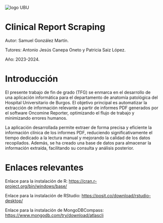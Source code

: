 ![logo UBU](https://github.com/SamuelGonzalez0204/PDF-Scrapping/assets/154916568/a0f5f278-5f3a-4593-8eeb-359dd49c7681)

# Clinical Report Scraping

Autor: Samuel González Martín.

Tutores: Antonio Jesús Canepa Oneto y Patricia Saiz López.

Año: 2023-2024.

# Introducción

El presente trabajo de fin de grado (TFG) se enmarca en el desarrollo de una aplicación informática para el departamento de anatomía patológica del Hospital Universitario de Burgos. El objetivo principal es automatizar la extracción de información relevante a partir de informes PDF generados por el software Oncomine Reporter, optimizando el flujo de trabajo y minimizando errores humanos.

La aplicación desarrollada permite extraer de forma precisa y eficiente la información clínica de los informes PDF, reduciendo significativamente el tiempo dedicado a la lectura manual y mejorando la calidad de los datos recopilados. Además, se ha creado una base de datos para almacenar la información extraída, facilitando su consulta y análisis posterior. 

# Enlaces relevantes

Enlace para la instalación de R: https://cran.r-project.org/bin/windows/base/

Enlace para la instalación de RStudio: https://posit.co/download/rstudio-desktop/

Enlace para la instalación de MongoDBCompass: https://www.mongodb.com/try/download/atlascli

